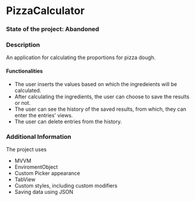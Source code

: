 # PizzaCalculator

### State of the project: Abandoned

### Description

An application for calculating the proportions for pizza dough. 

#### Functionalities

- The user inserts the values based on which the ingredeients will be calculated. 
- After calculating the ingredients, the user can choose to save the results or not.
- The user can see the history of the saved results, from which, they can enter the entries' views.
- The user can delete entries from the history.

### Additional Information

The project uses
- MVVM
- EnviromentObject
- Custom Picker appearance
- TabView
- Custom styles, including custom modifiers
- Saving data using JSON
